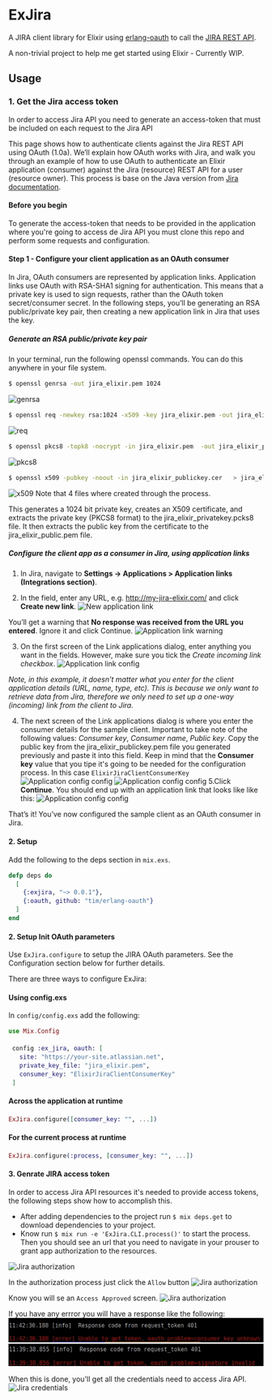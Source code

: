 # ExJira

A JIRA client library for Elixir using [erlang-oauth](https://github.com/tim/erlang-oauth) to call the [JIRA REST API](https://docs.atlassian.com/jira/REST/latest).

A non-trivial project to help me get started using Elixir - Currently WIP.


## Usage

### 1. Get the Jira access token
In order to access Jira API you need to generate an access-token that must be included on each request to the Jira API

This page shows how to authenticate clients against the Jira REST API using OAuth (1.0a). We’ll explain how OAuth works with Jira, and walk you through an example of how to use OAuth to authenticate an Elixir application (consumer) against the Jira (resource) REST API for a user (resource owner).
This process is base on the Java version from [Jira documentation](https://developer.atlassian.com/cloud/jira/platform/jira-rest-api-oauth-authentication).

#### Before you begin
To generate the access-token that needs to be provided in the application where you're going to access de Jira API you must clone this repo and perform some requests and configuration.

#### Step 1 - Configure your client application as an OAuth consumer
In Jira, OAuth consumers are represented by application links. Application links use OAuth with RSA-SHA1 signing for authentication. This means that a private key is used to sign requests, rather than the OAuth token secret/consumer secret. In the following steps, you’ll be generating an RSA public/private key pair, then creating a new application link in Jira that uses the key.

##### Generate an RSA public/private key pair
In your terminal, run the following openssl commands. You can do this anywhere in your file system.
```bash
$ openssl genrsa -out jira_elixir.pem 1024

```

![genrsa](/images/openssl1.png)

```bash
$ openssl req -newkey rsa:1024 -x509 -key jira_elixir.pem -out jira_elixir_publickey.cer -days 365
```

![req](/images/openssl2.png)

```bash
$ openssl pkcs8 -topk8 -nocrypt -in jira_elixir.pem  -out jira_elixir_privatekey.pcks8
```

![pkcs8](/images/openssl3.png)

```bash
$ openssl x509 -pubkey -noout -in jira_elixir_publickey.cer   > jira_elixir_public.pem
```
![x509](/images/openssl4.png)
Note that 4 files where created through the process.

This generates a 1024 bit private key, creates an X509 certificate, and extracts the private key (PKCS8 format) to the jira_elixir_privatekey.pcks8 file. It then extracts the public key from the certificate to the jira_elixir_public.pem file.

##### Configure the client app as a consumer in Jira, using application links

1. In Jira, navigate to **Settings -> Applications > Application links (Integrations section)**.

2. In the field, enter any URL, e.g. http://my-jira-elixir.com/ and click **Create new link**.
![New application link](/images/jira1.png)

You’ll get a warning that **No response was received from the URL you entered**. Ignore it and click Continue.
![Application link warning](/images/jira2.png)

3. On the first screen of the Link applications dialog, enter anything you want in the fields. However, make sure you tick the *Create incoming link checkbox*.
![Application link config](/images/jira3.png)

*Note, in this example, it doesn’t matter what you enter for the client application details (URL, name, type, etc). This is because we only want to retrieve data from Jira, therefore we only need to set up a one-way (incoming) link from the client to Jira.*

4. The next screen of the Link applications dialog is where you enter the consumer details for the sample client. Important to take note of the following values: *Consumer key*, *Consumer name*, *Public key*. Copy the public key from the jira_elixir_publickey.pem file you generated previously and paste it into this field.
Keep in mind that the **Consumer key** value that you tipe it's going to be needed for the configuration process. In this case `ElixirJiraClientConsumerKey`
![Application config config](/images/jira4.png)
![Application config config](/images/openssl5.png)
5.Click **Continue**. You should end up with an application link that looks like like this:
![Application config config](/images/jira5.png)

That’s it! You’ve now configured the sample client as an OAuth consumer in Jira.

#### 2. Setup

Add the following to the deps section in `mix.exs`.
```elixir
defp deps do
  [
    {:exjira, "~> 0.0.1"},
    {:oauth, github: "tim/erlang-oauth"}
  ]
end
```

#### 2. Setup Init OAuth parameters

Use `ExJira.configure` to setup the JIRA OAuth parameters. See the Configuration section below for further details.

There are three ways to configure ExJira:

#### Using config.exs

In `config/config.exs` add the following:

```elixir
use Mix.Config

 config :ex_jira, oauth: [
   site: "https://your-site.atlassian.net",
   private_key_file: "jira_elixir.pem",
   consumer_key: "ElixirJiraClientConsumerKey"
 ]
```

#### Across the application at runtime

```elixir
ExJira.configure([consumer_key: "", ...])
```

#### For the current process at runtime

```elixir
ExJira.configure(:process, [consumer_key: "", ...])
```

#### 3. Genrate JIRA access token
In order to access Jira API resources it's needed to provide access tokens, the following steps show how to accomplish this.

* After adding dependencies to the project run `$ mix deps.get` to download dependencies to your project.
* Know run `$ mix run -e 'ExJira.CLI.process()'` to start the process. Then you should see an url that you need to navigate in your prouser to grant app authorization to the resources.

![Jira authorization](/images/setup1.png)

In the authorization process just click the `Allow` button
![Jira authorization](/images/setup2.png)

Know you will se an `Access Approved` screen.
![Jira authorization](/images/setup3.png)

If you have any errror you will have a response like the following:
![Jira Error Response 1](/images/error-response1.png)
![Jira Error Response 2](/images/error-response2.png)

When this is done, you'll get all the credentials need to access Jira API.
![Jira credentials](/images/setup4.png)
